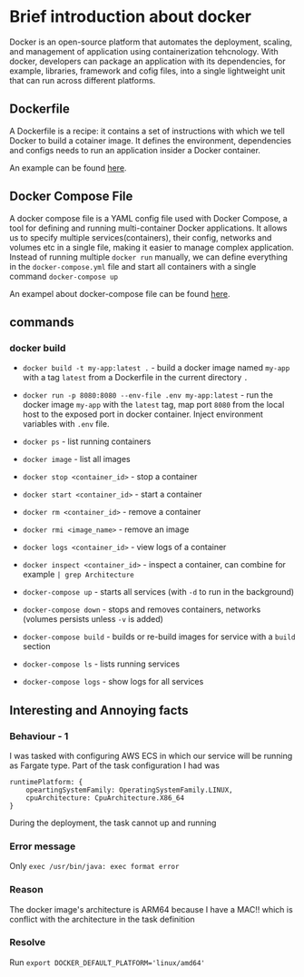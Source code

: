 # Brief introduction about docker 

Docker is an open-source platform that automates the deployment, scaling, and management of 
application using containerization tehcnology. With docker, developers can package an application
with its dependencies, for example, libraries, framework and cofig files, into a single 
lightweight unit that can run across different platforms. 

## Dockerfile 
A Dockerfile is a recipe: it contains a set of instructions with which we tell Docker to build a 
cotainer image. It defines the environment, dependencies and configs needs to run an application
insider a Docker container. 

An example can be found [here](/docs/docker/Dockerfile).

## Docker Compose File 
A docker compose file is a YAML config file used with Docker Compose, a tool for defining and running 
multi-container Docker applications. It allows us to specify multiple services(containers), their config, 
networks and volumes etc in a single file, making it easier to manage complex application.
Instead of running multiple `docker run` manually, we can define everything in the `docker-compose.yml`
file and start all containers with a single command `docker-compose up`

An exampel about docker-compose file can be found [here](/docs/docker/docker-compose.yml).
## commands

### docker build 
- `docker build -t my-app:latest .` - build a docker image named `my-app` with a tag `latest` from 
a Dockerfile in the current directory `.`

- `docker run -p 8080:8080 --env-file .env my-app:latest` - run the docker image `my-app` with the `latest`
tag, map port `8080` from the local host to the exposed port in docker container. Inject environment variables
with `.env` file.

- `docker ps` - list running containers
- `docker image` - list all images
- `docker stop <container_id>` - stop a container
- `docker start <container_id>` - start a container
- `docker rm <container_id>` - remove a container
- `docker rmi <image_name>` - remove an image
- `docker logs <container_id>` - view logs of a container 
- `docker inspect <container_id>` - inspect a container, can combine for example `| grep Architecture`
- `docker-compose up` - starts all services (with `-d` to run in the background)
- `docker-compose down` - stops and removes containers, networks (volumes persists unless `-v` is added) 
- `docker-compose build` - builds or re-build images for service with a `build` section
- `docker-compose ls` - lists running services
- `docker-compose logs` - show logs for all services


## Interesting and Annoying facts

### Behaviour - 1 
I was tasked with configuring AWS ECS in which our service will be running as Fargate type. Part of the task configuration I had was 
```
runtimePlatform: {
    opeartingSystemFamily: OperatingSystemFamily.LINUX,
    cpuArchitecture: CpuArchitecture.X86_64
}
```
During the deployment, the task cannot up and running
### Error message
Only `exec /usr/bin/java: exec format error`

### Reason
The docker image's architecture is ARM64 because I have a MAC!! which is conflict with the architecture in the task definition

### Resolve
Run `export DOCKER_DEFAULT_PLATFORM='linux/amd64'`